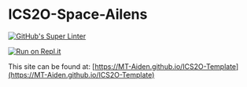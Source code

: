 # ICS2O-Space-Ailens

[![GitHub's Super Linter](https://github.com/MT-Aiden/ICS2O-Template/workflows/GitHub's%20Super%20Linter/badge.svg)](https://github.com/MT-Aiden/ICS2O-Template/actions)

[![Run on Repl.it](https://repl.it/badge/github/MT-Aiden/ICS2O-Template)](https://repl.it/github/MT-Aiden/ICS2O-Template)

This site can be found at: [https://MT-Aiden.github.io/ICS2O-Template](https://MT-Aiden.github.io/ICS2O-Template)
